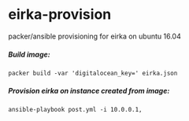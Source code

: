 # eirka-provision
packer/ansible provisioning for eirka on ubuntu 16.04

##### Build image:

    packer build -var 'digitalocean_key=' eirka.json

##### Provision eirka on instance created from image:

    ansible-playbook post.yml -i 10.0.0.1,
